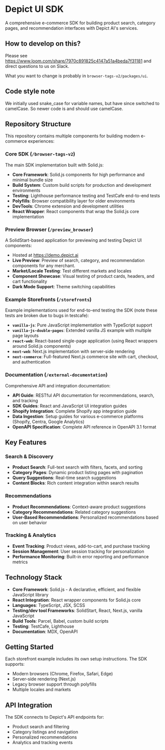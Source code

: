 # Depict UI SDK

A comprehensive e-commerce SDK for building product search, category pages, and recommendation interfaces with Depict AI's services.

## How to develop on this?

Please see https://www.loom.com/share/7970c891825c4147a51a4beda7f31181 and direct questions to us on Slack.

What you want to change is probably in `browser-tags-v2/packages/ui`.

## Code style note

We initially used snake_case for variable names, but have since switched to camelCase. So newer code is and should use camelCase.

## Repository Structure

This repository contains multiple components for building modern e-commerce experiences:

### Core SDK (`/browser-tags-v2`)
The main SDK implementation built with Solid.js:
- **Core Framework**: Solid.js components for high performance and minimal bundle size
- **Build System**: Custom build scripts for production and development environments
- **Testing**: Lighthouse performance testing and TestCafe end-to-end tests
- **Polyfills**: Browser compatibility layer for older environments
- **DevTools**: Chrome extension and development utilities
- **React Wrapper**: React components that wrap the Solid.js core implementation

### Preview Browser (`/preview_browser`)
A SolidStart-based application for previewing and testing Depict UI components:
- Hosted at https://demo.depict.ai
- **Live Preview**: Preview of search, category, and recommendation components for any merchant.
- **Market/Locale Testing**: Test different markets and locales
- **Component Showcase**: Visual testing of product cards, headers, and cart functionality
- **Dark Mode Support**: Theme switching capabilities

### Example Storefronts (`/storefronts`)
Example implementations used for end-to-end testing the SDK (note these tests are broken due to bugs in testcafe):

- **`vanilla-js`**: Pure JavaScript implementation with TypeScript support
- **`vanilla-js-double-pages`**: Extended vanilla JS example with multiple page layouts
- **`react-web`**: React-based single-page application (using React wrappers around Solid.js components)
- **`next-web`**: Next.js implementation with server-side rendering
- **`next-commerce`**: Full-featured Next.js commerce site with cart, checkout, and authentication

### Documentation (`/external-documentation`)
Comprehensive API and integration documentation:
- **API Guide**: RESTful API documentation for recommendations, search, and tracking
- **SDK Guides**: React and JavaScript UI integration guides
- **Shopify Integration**: Complete Shopify app integration guide
- **Data Ingestion**: Setup guides for various e-commerce platforms (Shopify, Centra, Google Analytics)
- **OpenAPI Specification**: Complete API reference in OpenAPI 3.1 format

## Key Features

### Search & Discovery
- **Product Search**: Full-text search with filters, facets, and sorting
- **Category Pages**: Dynamic product listing pages with pagination
- **Query Suggestions**: Real-time search suggestions
- **Content Blocks**: Rich content integration within search results

### Recommendations
- **Product Recommendations**: Context-aware product suggestions
- **Category Recommendations**: Related category suggestions
- **User-Based Recommendations**: Personalized recommendations based on user behavior

### Tracking & Analytics
- **Event Tracking**: Product views, add-to-cart, and purchase tracking
- **Session Management**: User session tracking for personalization
- **Performance Monitoring**: Built-in error reporting and performance metrics

## Technology Stack

- **Core Framework**: Solid.js - A declarative, efficient, and flexible JavaScript library
- **React Integration**: React wrapper components for Solid.js core
- **Languages**: TypeScript, JSX, SCSS
- **Testing/dev tool Frameworks**: SolidStart, React, Next.js, vanilla JavaScript
- **Build Tools**: Parcel, Babel, custom build scripts
- **Testing**: TestCafe, Lighthouse
- **Documentation**: MDX, OpenAPI

## Getting Started

Each storefront example includes its own setup instructions. The SDK supports:
- Modern browsers (Chrome, Firefox, Safari, Edge)
- Server-side rendering (Next.js)
- Legacy browser support through polyfills
- Multiple locales and markets

## API Integration

The SDK connects to Depict's API endpoints for:
- Product search and filtering
- Category listings and navigation
- Personalized recommendations
- Analytics and tracking events

